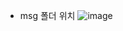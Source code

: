 * msg 폴더 위치
![image](https://github.com/addinedu-ros-4th/ros-repo-4/assets/137265648/8bd4b830-e25a-49ac-89bb-7acfcbf15830)
